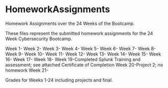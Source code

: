 # HomeworkAssignments
Homework Assignments over the 24 Weeks of the Bootcamp. 

These files represent the submitted homework assignments for the 24 Week Cybersecurity Bootcamp. 

Week 1-
Week 2-
Week 3-
Week 4-
Week 5-
Week 6-
Week 7-
Week 8-
Week 9-
Week 10-
Week 11-
Week 12-
Week 13-
Week 14-
Week 15-
Week 16-
Week 17-
Week 18-
Week 19-Completed Splunk Training and assessment; see attached Certificate of Completion 
Week 20-Project 2; no homework 
Week 21-

Grades for Weeks 1-24 including projects and final. 
